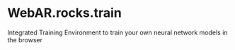 # WebAR.rocks.train
Integrated Training Environment to train your own neural network models in the browser
